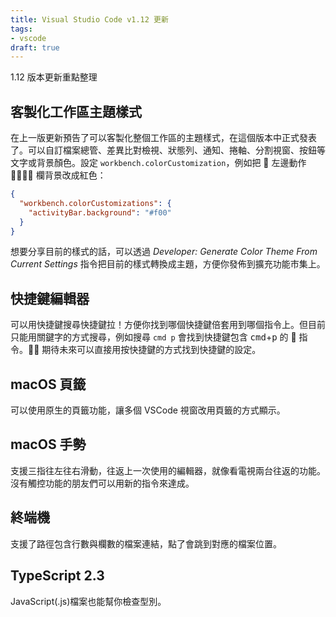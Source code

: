 ```yaml
---
title: Visual Studio Code v1.12 更新
tags:
- vscode
draft: true
---
```


1.12 版本更新重點整理

<!--more-->

## 客製化工作區主題樣式

在上一版更新預告了可以客製化整個工作區的主題樣式，在這個版本中正式發表了。可以自訂檔案總管、差異比對檢視、狀態列、通知、捲軸、分割視窗、按鈕等文字或背景顏色。設定 `workbench.colorCustomization`，例如把  左邊動作  欄背景改成紅色：

```json
{
  "workbench.colorCustomizations": {
    "activityBar.background": "#f00"
  }
}
```

想要分享目前的樣式的話，可以透過 _Developer: Generate Color Theme From Current Settings_ 指令把目前的樣式轉換成主題，方便你發佈到擴充功能市集上。

## 快捷鍵編輯器

可以用快捷鍵搜尋快捷鍵拉！方便你找到哪個快捷鍵倍套用到哪個指令上。但目前只能用關鍵字的方式搜尋，例如搜尋 `cmd p` 會找到快捷鍵包含 <kbd>cmd</kbd>+<kbd>p</kbd> 的  指令。 期待未來可以直接用按快捷鍵的方式找到快捷鍵的設定。

## macOS 頁籤

可以使用原生的頁籤功能，讓多個 VSCode 視窗改用頁籤的方式顯示。

## macOS 手勢

支援三指往左往右滑動，往返上一次使用的編輯器，就像看電視兩台往返的功能。沒有觸控功能的朋友們可以用新的指令來達成。

## 終端機

支援了路徑包含行數與欄數的檔案連結，點了會跳到對應的檔案位置。

## TypeScript 2.3

JavaScript(.js)檔案也能幫你檢查型別。
